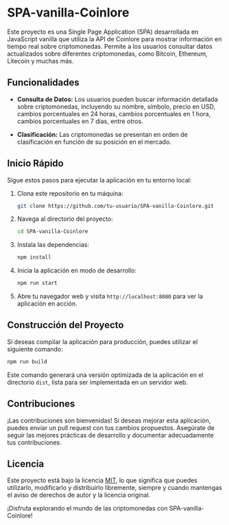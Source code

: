 # SPA-vanilla-Coinlore

Este proyecto es una Single Page Application (SPA) desarrollada en JavaScript vanilla que utiliza la API de Coinlore para mostrar información en tiempo real sobre criptomonedas. Permite a los usuarios consultar datos actualizados sobre diferentes criptomonedas, como Bitcoin, Ethereum, Litecoin y muchas más.

## Funcionalidades

- **Consulta de Datos:** Los usuarios pueden buscar información detallada sobre criptomonedas, incluyendo su nombre, símbolo, precio en USD, cambios porcentuales en 24 horas, cambios porcentuales en 1 hora, cambios porcentuales en 7 días, entre otros.

- **Clasificación:** Las criptomonedas se presentan en orden de clasificación en función de su posición en el mercado.

## Inicio Rápido

Sigue estos pasos para ejecutar la aplicación en tu entorno local:

1. Clona este repositorio en tu máquina:

   ```bash
   git clone https://github.com/tu-usuario/SPA-vanilla-Coinlore.git
   ```

2. Navega al directorio del proyecto:

   ```bash
   cd SPA-vanilla-Coinlore
   ```

3. Instala las dependencias:

   ```bash
   npm install
   ```

4. Inicia la aplicación en modo de desarrollo:

   ```bash
   npm run start
   ```

5. Abre tu navegador web y visita `http://localhost:8080` para ver la aplicación en acción.

## Construcción del Proyecto

Si deseas compilar la aplicación para producción, puedes utilizar el siguiente comando:

```bash
npm run build
```

Este comando generará una versión optimizada de la aplicación en el directorio `dist`, lista para ser implementada en un servidor web.

## Contribuciones

¡Las contribuciones son bienvenidas! Si deseas mejorar esta aplicación, puedes enviar un pull request con tus cambios propuestos. Asegúrate de seguir las mejores prácticas de desarrollo y documentar adecuadamente tus contribuciones.

## Licencia

Este proyecto está bajo la licencia [MIT](LICENSE), lo que significa que puedes utilizarlo, modificarlo y distribuirlo libremente, siempre y cuando mantengas el aviso de derechos de autor y la licencia original.

¡Disfruta explorando el mundo de las criptomonedas con SPA-vanilla-Coinlore!
